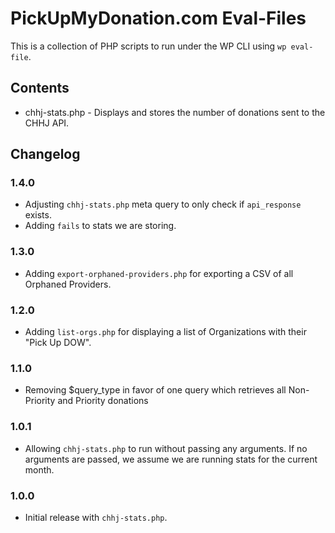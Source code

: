 # PickUpMyDonation.com Eval-Files

This is a collection of PHP scripts to run under the WP CLI using `wp eval-file`.

## Contents

- chhj-stats.php - Displays and stores the number of donations sent to the CHHJ API.

## Changelog

### 1.4.0

- Adjusting `chhj-stats.php` meta query to only check if `api_response` exists.
- Adding `fails` to stats we are storing.

### 1.3.0

- Adding `export-orphaned-providers.php` for exporting a CSV of all Orphaned Providers.

### 1.2.0

- Adding `list-orgs.php` for displaying a list of Organizations with their "Pick Up DOW".

### 1.1.0

- Removing $query_type in favor of one query which retrieves all Non-Priority and Priority donations

### 1.0.1

- Allowing `chhj-stats.php` to run without passing any arguments. If no arguments are passed, we assume we are running stats for the current month.

### 1.0.0

- Initial release with `chhj-stats.php`.